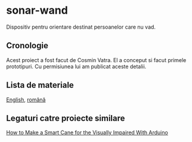 # sonar-wand
Dispositiv pentru orientare destinat persoanelor care nu vad.

## Cronologie
Acest proiect a fost facut de Cosmin Vatra. El a conceput si facut primele prototipuri.
Cu permisiunea lui am publicat aceste detalii.

## Lista de materiale
[English](https://github.com/mircea-vutcovici/sonar-wand/blob/master/BOM.md), [română](https://github.com/mircea-vutcovici/sonar-wand/blob/master/BOM.ro.md)

## Legaturi catre proiecte similare
[How to Make a Smart Cane for the Visually Impaired With Arduino](https://maker.pro/projects/arduino/arduino-smart-cane-for-the-blind)
